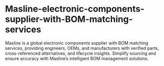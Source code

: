 # Masline-electronic-components-supplier-with-BOM-matching-services
Masline is a global electronic components supplier with BOM matching services, providing engineers, OEMs, and manufacturers with verified parts, cross-referenced alternatives, and lifecycle insights. Simplify sourcing and ensure accuracy with Masline’s intelligent BOM management solutions.
